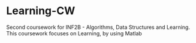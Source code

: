 # Learning-CW
Second coursework for INF2B - Algorithms, Data Structures and Learning. This coursework focuses on Learning, by using Matlab
